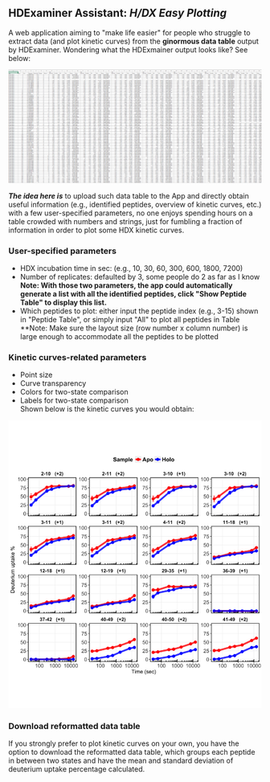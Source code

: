 
## HDExaminer Assistant: *H/DX Easy Plotting*  
A web application aiming to "make life easier" for people who struggle to extract data (and plot kinetic curves) from the **ginormous data table** output by HDExaminer. Wondering what the HDExmainer output looks like? See below:  


![Alt text](pics/huge_mass.png?raw=true "Optional Title")

***The idea here is*** to upload such data table to the App and directly obtain useful information (e.g., identified peptides, overview of kinetic curves, etc.) with a few user-specified parameters, no one enjoys spending hours on a table crowded with numbers and strings, just for fumbling a fraction of information in order to plot some HDX kinetic curves.  

### User-specified parameters   
* HDX incubation time in sec: (e.g., 10, 30, 60, 300, 600, 1800, 7200)  
* Number of replicates: defaulted by 3, some people do 2 as far as I know  
**Note: With those two parameters, the app could automatically generate a list with all the identified peptides, click "Show Peptide Table" to display this list.**  
* Which peptides to plot: either input the peptide index (e.g., 3-15) shown in "Peptide Table", or simply input "All" to plot all peptides in Table  
**Note: Make sure the layout size (row number x column number) is large enough to accommodate all the peptides to be plotted  

### Kinetic curves-related parameters
* Point size  
* Curve transparency  
* Colors for two-state comparison  
* Labels for two-state comparison  
Shown below is the kinetic curves you would obtain:  

![Alt text](pics/curve.png?raw=true "Optional Title")

### Download reformatted data table  
If you strongly prefer to plot kinetic curves on your own, you have the option to download the reformatted data table, which groups each peptide in between two states and have the mean and standard deviation of deuterium uptake percentage calculated.   

